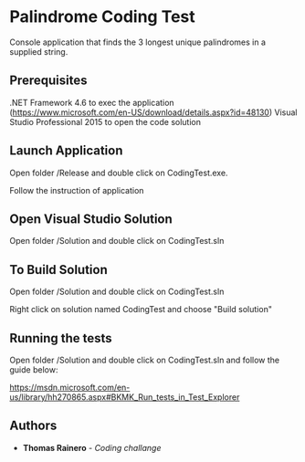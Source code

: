 # Palindrome Coding Test

Console application that finds the 3 longest unique palindromes in a supplied string.

## Prerequisites

.NET Framework 4.6 to exec the application (https://www.microsoft.com/en-US/download/details.aspx?id=48130)
Visual Studio Professional 2015 to open the code solution

## Launch Application

Open folder /Release and double click on CodingTest.exe.

Follow the instruction of application

## Open Visual Studio Solution

Open folder /Solution and double click on CodingTest.sln

## To Build Solution

Open folder /Solution and double click on CodingTest.sln

Right click on solution named CodingTest and choose "Build solution"

## Running the tests

Open folder /Solution and double click on CodingTest.sln and follow the guide below:

https://msdn.microsoft.com/en-us/library/hh270865.aspx#BKMK_Run_tests_in_Test_Explorer

## Authors

* **Thomas Rainero** - *Coding challange* 
